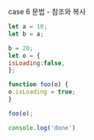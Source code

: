 case 6
문법 - 참조와 복사

```js
let a = 10;
let b = a;

b = 20;
let o = {
isLoading:false,
};

function foo(o) {
o.isLoading = true;
}

foo(o);

console.log('done')

```

